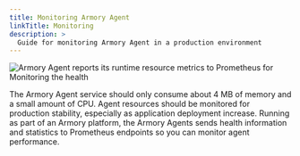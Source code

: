 ```yaml
---
title: Monitoring Armory Agent
linkTitle: Monitoring
description: >
  Guide for monitoring Armory Agent in a production environment
---
```


![Armory Agent reports its runtime resource metrics to Prometheus for Monitoring the health](/images/armory-agent/agent-monitoring.png)

The Armory Agent service should only consume about 4 MB of memory and a small amount of CPU. Agent resources should be monitored for production stability, especially as application deployment increase. Running as part of an Armory platform, the Armory Agents sends health information and statistics to Prometheus endpoints so you can monitor agent performance.

